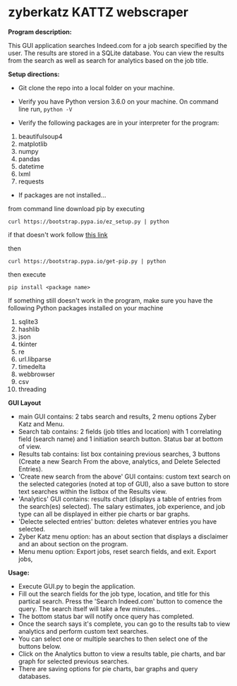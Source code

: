 # zyberkatz KATTZ webscraper
**Program description:**

This GUI application searches Indeed.com for a job search specified by the user. The results are stored in a SQLite database. You can view the results from the search as well as search for analytics based on the job title.

**Setup directions:**

 - Git clone the repo into a local folder on your machine. 
 - Verify you have Python version 3.6.0 on your machine. On command line run, `python -V`
 
 
 - Verify the following packages are in your interpreter for the program: 
 
 1. beautifulsoup4
 2. matplotlib
 3. numpy
 4. pandas
 5. datetime
 6. lxml
 7. requests

 
 
 - If packages are not installed...
 
 from command line download pip by executing
 
 
 `curl https://bootstrap.pypa.io/ez_setup.py | python`
 
 if that doesn't work follow [this link](https://packaging.python.org/installing/#use-pip-for-installing)
 
 then
 
 
 `curl https://bootstrap.pypa.io/get-pip.py | python`
 
 then execute
 
 `pip install <package name>`
 
 If something still doesn't work in the program, make sure you have the following Python packages installed on your machine
 
 1. sqlite3
 2. hashlib  
 3. json 
 4. tkinter
 5. re
 6. url.libparse 
 7. timedelta
 8. webbrowser 
 9. csv
 10. threading
 
**GUI Layout**

 - main GUI contains: 2 tabs search and results, 2 menu options Zyber Katz and Menu.
 - Search tab contains: 2 fields (job titles and location) with 1 correlating field (search name) and 1 initiation search button. Status bar at bottom of view.
 - Results tab contains: list box containing previous searches, 3 buttons (Create a new Search From the above, analytics, and Delete Selected Entries).
 - 'Create new search from the above' GUI contains: custom text search on the selected categories (noted at top of GUI), also a save button to store text searches within the listbox of the Results view.
 - 'Analytics' GUI contains: results chart (displays a table of entries from the search(es) selected). The salary estimates, job experience, and job type can all be displayed in either pie charts or bar graphs.
 - 'Delecte selected entries' button: deletes whatever entries you have selected.
 - Zyber Katz menu option: has an about section that displays a disclaimer and an about section on the program. 
 - Menu menu option: Export jobs, reset search fields, and exit. Export jobs, 

**Usage:**

- Execute GUI.py to begin the application. 
- Fill out the search fields for the job type, location, and title for this partical search. Press the 'Search Indeed.com' button to comence the query. The search itself will take a few minutes...
- The bottom status bar will notify once query has completed.
- Once the search says it's complete, you can go to the results tab to view analytics and perform custom text searches.
- You can select one or multiple searches to then select one of the buttons below.
- Click on the Analytics button to view a results table, pie charts, and bar graph for selected previous searches.
- There are saving options for pie charts, bar graphs and query databases.
